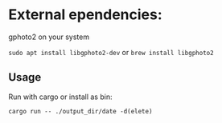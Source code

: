 # External ependencies:

gphoto2 on your system

`sudo apt install libgphoto2-dev`
or
`brew install libgphoto2`


## Usage

Run with cargo or install as bin:

`cargo run -- ./output_dir/date -d(elete)`

